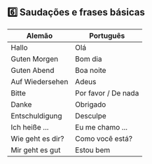 ## 6️⃣ Saudações e frases básicas
| Alemão                | Português                     |
|----------------------|-------------------------------|
| Hallo                 | Olá                            |
| Guten Morgen          | Bom dia                        |
| Guten Abend           | Boa noite                      |
| Auf Wiedersehen       | Adeus                          |
| Bitte                 | Por favor / De nada            |
| Danke                 | Obrigado                       |
| Entschuldigung        | Desculpe                       |
| Ich heiße ...         | Eu me chamo ...                |
| Wie geht es dir?      | Como você está?                |
| Mir geht es gut       | Estou bem                      |
